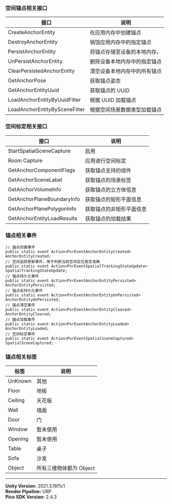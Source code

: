 ### 空间锚点相关接口
|接口|说明|
|---|---|
|CreateAnchorEntity|在应用内存中创建锚点|
|DestroyAnchorEntity|销毁应用内存中的指定锚点|
|PersistAnchorEntity|将锚点存储至设备的本地内存。
|UnPersistAnchorEntity|删除设备本地内存中的指定锚点|
|ClearPersistedAnchorEntity|清空设备本地内存中的所有锚点|
|GetAnchorPose|获取锚点姿态|
|GetAnchorEntityUuid|获取锚点的 UUID|
|LoadAnchorEntityByUuidFilter|根据 UUID 加载锚点|
|LoadAnchorEntityBySceneFilter|根据空间场景数据类型加载锚点|
### 空间标定相关接口
|接口|说明|
|---|---|
|StartSpatialSceneCapture|启用|
|Room Capture|应用进行空间标定|
|GetAnchorComponentFlags|获取锚点支持的组件|
|GetAnchorSceneLabel|获取锚点的场景标签|
|GetAnchorVolumeInfo|获取锚点的立方体信息|
|GetAnchorPlaneBoundaryInfo|获取锚点的矩形平面信息|
|GetAnchorPlanePolygonInfo|获取锚点的非矩形平面信息|
|GetAnchorEntityLoadResults|获取锚点的加载结果|
### 锚点相关事件
```
// 锚点创建事件
public static event Action<PxrEventAnchorEntityCreated> AnchorEntityCreated;
// 空间追踪更新事件，用于判断当前空间定位是否准确
public static event Action<PxrEventSpatialTrackingStateUpdate> SpatialTrackingStateUpdate;
// 锚点持久化事件
public static event Action<PxrEventAnchorEntityPersisted> AnchorEntityPersisted;
// 锚点反持久化事件
public static event Action<PxrEventAnchorEntityUnPersisted> AnchorEntityUnPersisted;
// 锚点清空事件
public static event Action<PxrEventAnchorEntityCleared> AnchorEntityCleared;
// 锚点加载事件
public static event Action<PxrEventAnchorEntityLoaded> AnchorEntityLoaded;
// 空间标定事件
public static event Action<PxrEventSpatialSceneCaptured> SpatialSceneCaptured;
```
### 锚点相关标签
|标签|说明|
|---|---|
|UnKnown|其他|
|Floor|地板|
|Ceiling|天花板|
|Wall|墙面|
|Door|门|
|Window|暂未使用|
|Opening|暂未使用|
|Table|桌子|
|Sofa|沙发|
|Object|所有三维物体都为 Object|

---
**Unity Version:** 2021.3.16f1c1  
**Render Pipeline:** URP  
**Pico SDK Version:** 2.4.3
